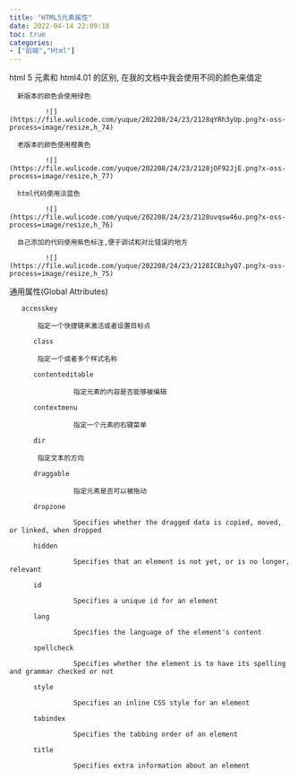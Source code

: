 ```yaml
---
title: "HTML5元素属性"
date: 2022-04-14 22:09:18
toc: true
categories:
- ["前端","Html"]
---
```


html 5 元素和 html4.01 的区别, 在我的文档中我会使用不同的颜色来值定

      新版本的颜色会使用绿色 

             ![](https://file.wulicode.com/yuque/202208/24/23/2128qYRh3yUp.png?x-oss-process=image/resize,h_74)

      老版本的颜色使用橙黄色 

             ![](https://file.wulicode.com/yuque/202208/24/23/2128jOF92JjE.png?x-oss-process=image/resize,h_77)

      html代码使用淡蓝色 

             ![](https://file.wulicode.com/yuque/202208/24/23/2128uvqsw46u.png?x-oss-process=image/resize,h_76)

      自己添加的代码使用紫色标注,便于调试和对比错误的地方 

             ![](https://file.wulicode.com/yuque/202208/24/23/2128ICBihyQ7.png?x-oss-process=image/resize,h_75)

通用属性(Global Attributes)

       accesskey

           指定一个快捷键来激活或者设置目标点 

          class

           指定一个或者多个样式名称 

          contenteditable

                    指定元素的内容是否能够被编辑

          contextmenu

                    指定一个元素的右键菜单

          dir

           指定文本的方向 

          draggable

                    指定元素是否可以被拖动

          dropzone

                    Specifies whether the dragged data is copied, moved, or linked, when dropped

          hidden

                    Specifies that an element is not yet, or is no longer, relevant

          id

                    Specifies a unique id for an element

          lang

                    Specifies the language of the element's content

          spellcheck

                    Specifies whether the element is to have its spelling and grammar checked or not

          style

                    Specifies an inline CSS style for an element

          tabindex

                    Specifies the tabbing order of an element

          title

                    Specifies extra information about an element

